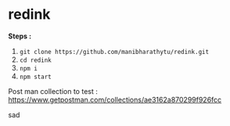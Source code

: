 # redink

**Steps :**

1. ```git clone https://github.com/manibharathytu/redink.git```
2. ```cd redink```
3. ```npm i```
4. ```npm start```



Post man collection to test : https://www.getpostman.com/collections/ae3162a870299f926fcc

sad
